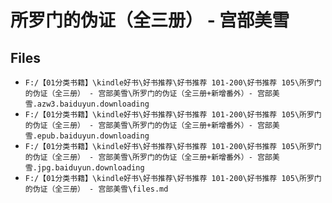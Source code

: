 # 所罗门的伪证（全三册） - 宫部美雪

## Files

- `F:/【01分类书籍】\kindle好书\好书推荐\好书推荐 101-200\好书推荐 105\所罗门的伪证（全三册） - 宫部美雪\所罗门的伪证（全三册+新增番外）- 宫部美雪.azw3.baiduyun.downloading`
- `F:/【01分类书籍】\kindle好书\好书推荐\好书推荐 101-200\好书推荐 105\所罗门的伪证（全三册） - 宫部美雪\所罗门的伪证（全三册+新增番外）- 宫部美雪.epub.baiduyun.downloading`
- `F:/【01分类书籍】\kindle好书\好书推荐\好书推荐 101-200\好书推荐 105\所罗门的伪证（全三册） - 宫部美雪\所罗门的伪证（全三册+新增番外）- 宫部美雪.jpg.baiduyun.downloading`
- `F:/【01分类书籍】\kindle好书\好书推荐\好书推荐 101-200\好书推荐 105\所罗门的伪证（全三册） - 宫部美雪\files.md`
